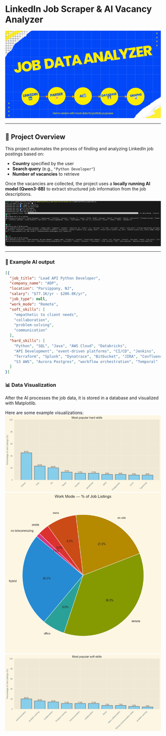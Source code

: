 # LinkedIn Job Scraper & AI Vacancy Analyzer
![Title](images/title.png)

---

## 📌 Project Overview
This project automates the process of finding and analyzing LinkedIn job postings based on:
- **Country** specified by the user
- **Search query** (e.g., `"Python Developer"`)
- **Number of vacancies** to retrieve

Once the vacancies are collected, the project uses a **locally running AI model (Qwen3-8B)** to extract structured job information from the job descriptions.

![Code Running](images/code_run.png)

---

### 🧠 Example AI output
```json
[{
  "job_title": "Lead API Python Developer",
  "company_name": "ADP",
  "location": "Parsippany, NJ",
  "salary": "$77.1K/yr - $206.8K/yr",
  "job_type": null,
  "work_mode": "Remote",
  "soft_skills": [
    "empathetic to client needs",
    "collaboration",
    "problem-solving",
    "communication"
  ],
  "hard_skills": [
    "Python", "SQL", "Java", "AWS Cloud", "Databricks",
    "API Development", "event-driven platforms", "CI/CD", "Jenkins",
    "Terraform", "Splunk", "Dynatrace", "Bitbucket", "JIRA", "Confluence",
    "S3 AWS", "Aurora Postgres", "workflow orchestration", "Temporal"
  ]
}]
```
### 📊 Data Visualization
After the AI processes the job data, it is stored in a database and visualized with Matplotlib.

Here are some example visualizations:
![Visualization](images/visualization1.png)
![Visualization](images/visualization2.png)
![Visualization](images/visualization3.png)
